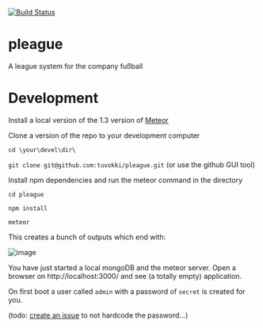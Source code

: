 [![Build Status](https://travis-ci.org/tuvokki/pleague.svg?branch=master)](https://travis-ci.org/tuvokki/pleague)

# pleague
A league system for the company fußball

# Development

Install a local version of the 1.3 version of [Meteor](https://www.meteor.com/install)

Clone a version of the repo to your development computer

`cd \your\devel\dir\`

`git clone git@github.com:tuvokki/pleague.git` (or use the github GUI tool)

Install npm dependencies and run the meteor command in the directory

`cd pleague`

`npm install`

`meteor`

This creates a bunch of outputs which end with:

![image](https://cloud.githubusercontent.com/assets/181719/14711685/a536d7fa-07da-11e6-8bbd-170ce02d9634.png)

You have just started a local mongoDB and the meteor server. Open a browser on http://localhost:3000/ and see (a totally empty) application.

On first boot a user called `admin` with a password of `secret` is created for you.

(todo: [create an issue](https://github.com/tuvokki/pleague/issues/new) to not hardcode the password...)
